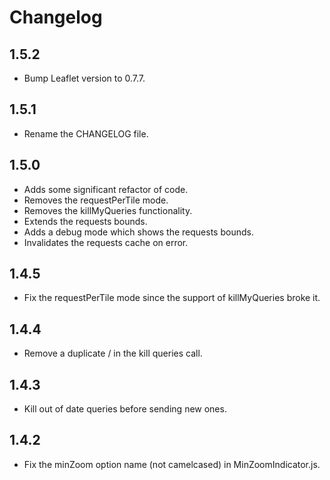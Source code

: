 # Changelog

## 1.5.2
* Bump Leaflet version to 0.7.7.

## 1.5.1
* Rename the CHANGELOG file.

## 1.5.0
* Adds some significant refactor of code.
* Removes the requestPerTile mode.
* Removes the killMyQueries functionality.
* Extends the requests bounds.
* Adds a debug mode which shows the requests bounds.
* Invalidates the requests cache on error.

## 1.4.5
* Fix the requestPerTile mode since the support of killMyQueries broke it.

## 1.4.4
* Remove a duplicate / in the kill queries call.

## 1.4.3
* Kill out of date queries before sending new ones.

## 1.4.2
* Fix the minZoom option name (not camelcased) in MinZoomIndicator.js.
